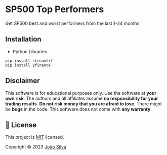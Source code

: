 # SP500 Top Performers

Get SP500 best and worst performers from the last 1-24 months

## Installation

- Python Libraries
```text
pip install streamlit
pip install yfinance
```


## Disclaimer
This software is for educational purposes only. Use the software at **your own risk**. The authors and all affiliates assume **no responsibility for your trading results**. **Do not risk money that you are afraid to lose**. There might be **bugs** in the code. This software does not come with **any warranty**.

## 📝 License

This project is [MIT](https://github.com/jptsantossilva/sp500-top-performers/blob/main/LICENSE.md) licensed.

Copyright © 2023 [João Silva](https://github.com/jptsantossilva)